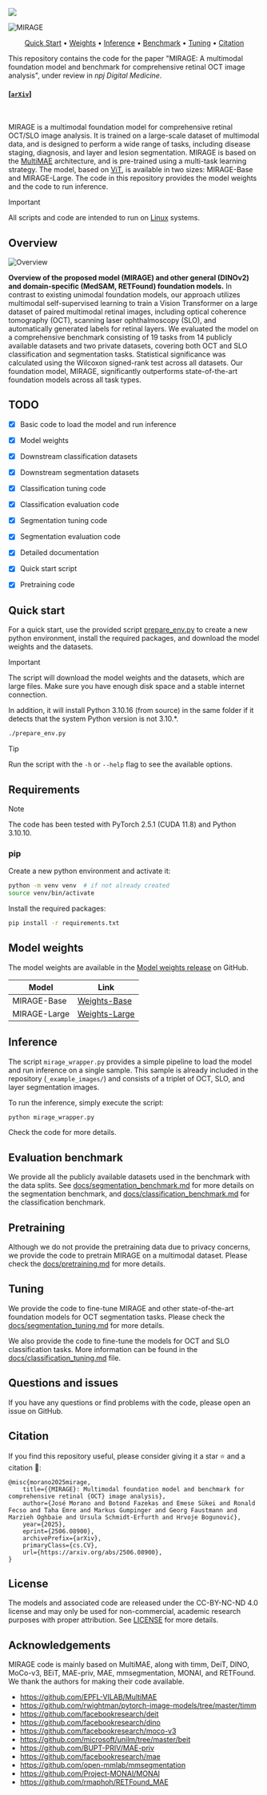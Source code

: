 <a href=https://arxiv.org/abs/2506.08900><img src="https://img.shields.io/badge/arXiv-2506.08900-red?logo=arXiv&logoColor=white"/></a>

![MIRAGE](https://github.com/user-attachments/assets/c00d2553-a2ad-4bf6-bae0-07d598a1be25)


<p align="center">
    <a href="#quick-start">Quick Start</a> •
    <a href="#model-weights">Weights</a> •
    <a href="#inference">Inference</a> •
    <a href="#evaluation-benchmark">Benchmark</a> •
    <a href="#tuning">Tuning</a> •
    <a href="#citation">Citation</a>
</p>

This repository contains the code for the paper "MIRAGE: A multimodal foundation model and benchmark for comprehensive retinal OCT image analysis", under review in _npj Digital Medicine_.

#### [[`arXiv`](https://arxiv.org/abs/2506.08900)]
<br>


MIRAGE is a multimodal foundation model for comprehensive retinal OCT/SLO image analysis. It is trained on a large-scale dataset of multimodal data, and is designed to perform a wide range of tasks, including disease staging, diagnosis, and layer and lesion segmentation. MIRAGE is based on the [MultiMAE](https://github.com/EPFL-VILAB/MultiMAE) architecture, and is pre-trained using a multi-task learning strategy. The model, based on [ViT](https://github.com/google-research/vision_transformer), is available in two sizes: MIRAGE-Base and MIRAGE-Large. The code in this repository provides the model weights and the code to run inference.



> [!IMPORTANT]
> All scripts and code are intended to run on [Linux](https://github.com/torvalds/linux) systems.


## Overview

![Overview](https://github.com/user-attachments/assets/17548d43-46c0-476c-b006-dbe6b286e82c)


**Overview of the proposed model (MIRAGE) and other general (DINOv2) and domain-specific (MedSAM, RETFound) foundation models.**
In contrast to existing unimodal foundation models, our approach utilizes multimodal self-supervised learning to train a Vision Transformer on a large dataset of paired multimodal retinal images, including optical coherence tomography (OCT), scanning laser ophthalmoscopy (SLO), and automatically generated labels for retinal layers.
We evaluated the model on a comprehensive benchmark consisting of 19 tasks from 14 publicly available datasets and two private datasets, covering both OCT and SLO classification and segmentation tasks. Statistical significance was calculated using the Wilcoxon signed-rank test across all datasets.
Our foundation model, MIRAGE, significantly outperforms state-of-the-art foundation models across all task types.


## TODO

- [x] Basic code to load the model and run inference
- [x] Model weights
- [x] Downstream classification datasets
- [x] Downstream segmentation datasets
- [x] Classification tuning code
- [x] Classification evaluation code
- [x] Segmentation tuning code
- [x] Segmentation evaluation code
- [x] Detailed documentation
- [x] Quick start script
- [x] Pretraining code



## Quick start

For a quick start, use the provided script [prepare_env.py](prepare_env.py) to create a new python environment, install the required packages, and download the model weights and the datasets.

> [!IMPORTANT]
> The script will download the model weights and the datasets, which are large files. Make sure you have enough disk space and a stable internet connection.
>
> In addition, it will install Python 3.10.16 (from source) in the same folder if it detects that the system Python version is not 3.10.*.


```bash
./prepare_env.py
```

> [!TIP]
> Run the script with the `-h` or `--help` flag to see the available options.


## Requirements

> [!NOTE]
> The code has been tested with PyTorch 2.5.1 (CUDA 11.8) and Python 3.10.10.


### pip

Create a new python environment and activate it:
```bash
python -m venv venv  # if not already created
source venv/bin/activate
```

Install the required packages:
```bash
pip install -r requirements.txt
```


## Model weights

The model weights are available in the [Model weights release](https://github.com/j-morano/MIRAGE/releases/tag/weights) on GitHub.

| Model | Link |
| --- | --- |
| MIRAGE-Base | [Weights-Base](https://github.com/j-morano/MIRAGE/releases/download/weights/MIRAGE-Base.pth) |
| MIRAGE-Large | [Weights-Large](https://github.com/j-morano/MIRAGE/releases/download/weights/MIRAGE-Large.pth) |


## Inference

The script `mirage_wrapper.py` provides a simple pipeline to load the model and run inference on a single sample.
This sample is already included in the repository (`_example_images/`) and consists of a triplet of OCT, SLO, and layer segmentation images.

To run the inference, simply execute the script:
```bash
python mirage_wrapper.py
```

Check the code for more details.



## Evaluation benchmark

We provide all the publicly available datasets used in the benchmark with the data splits.
See [docs/segmentation_benchmark.md](docs/segmentation_benchmark.md) for more details on the segmentation benchmark, and [docs/classification_benchmark.md](docs/classification_benchmark.md) for the classification benchmark.


## Pretraining

Although we do not provide the pretraining data due to privacy concerns, we provide the code to pretrain MIRAGE on a multimodal dataset.
Please check the [docs/pretraining.md](docs/pretraining.md) for more details.


## Tuning

We provide the code to fine-tune MIRAGE and other state-of-the-art foundation models for OCT segmentation tasks.
Please check the [docs/segmentation_tuning.md](docs/segmentation_tuning.md) for more details.

We also provide the code to fine-tune the models for OCT and SLO classification tasks.
More information can be found in the [docs/classification_tuning.md](docs/classification_tuning.md) file.


## Questions and issues

If you have any questions or find problems with the code, please open an issue on GitHub.


## Citation

If you find this repository useful, please consider giving it a star ⭐ and a citation 📝:

```
@misc{morano2025mirage,
    title={{MIRAGE}: Multimodal foundation model and benchmark for comprehensive retinal {OCT} image analysis},
    author={José Morano and Botond Fazekas and Emese Sükei and Ronald Fecso and Taha Emre and Markus Gumpinger and Georg Faustmann and Marzieh Oghbaie and Ursula Schmidt-Erfurth and Hrvoje Bogunović},
    year={2025},
    eprint={2506.08900},
    archivePrefix={arXiv},
    primaryClass={cs.CV},
    url={https://arxiv.org/abs/2506.08900},
}
```

## License

The models and associated code are released under the CC-BY-NC-ND 4.0 license and may only be used for non-commercial, academic research purposes with proper attribution. See [LICENSE](LICENSE) for more details.



## Acknowledgements

MIRAGE code is mainly based on MultiMAE, along with timm, DeiT, DINO, MoCo-v3, BEiT, MAE-priv, MAE, mmsegmentation, MONAI, and RETFound.
We thank the authors for making their code available.

* <https://github.com/EPFL-VILAB/MultiMAE>
* <https://github.com/rwightman/pytorch-image-models/tree/master/timm>
* <https://github.com/facebookresearch/deit>
* <https://github.com/facebookresearch/dino>
* <https://github.com/facebookresearch/moco-v3>
* <https://github.com/microsoft/unilm/tree/master/beit>
* <https://github.com/BUPT-PRIV/MAE-priv>
* <https://github.com/facebookresearch/mae>
* <https://github.com/open-mmlab/mmsegmentation>
* <https://github.com/Project-MONAI/MONAI>
* <https://github.com/rmaphoh/RETFound_MAE>
